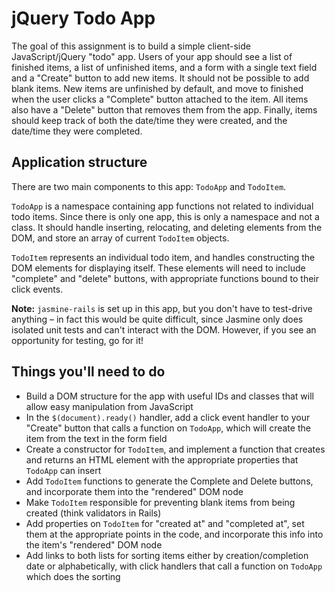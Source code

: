# jQuery Todo App

The goal of this assignment is to build a simple client-side JavaScript/jQuery "todo" app. Users of your app should see a list of finished items, a list of unfinished items, and a form with a single text field and a "Create" button to add new items. It should not be possible to add blank items. New items are unfinished by default, and move to finished when the user clicks a "Complete" button attached to the item. All items also have a "Delete" button that removes them from the app. Finally, items should keep track of both the date/time they were created, and the date/time they were completed.

## Application structure

There are two main components to this app: `TodoApp` and `TodoItem`.

`TodoApp` is a namespace containing app functions not related to individual todo items. Since there is only one app, this is only a namespace and not a class. It should handle inserting, relocating, and deleting elements from the DOM, and store an array of current `TodoItem` objects.

`TodoItem` represents an individual todo item, and handles constructing the DOM elements for displaying itself. These elements will need to include "complete" and "delete" buttons, with appropriate functions bound to their click events.

**Note:** `jasmine-rails` is set up in this app, but you don't have to test-drive anything &ndash; in fact this would be quite difficult, since Jasmine only does isolated unit tests and can't interact with the DOM. However, if you see an opportunity for testing, go for it!

## Things you'll need to do

* Build a DOM structure for the app with useful IDs and classes that will allow easy manipulation from JavaScript
* In the `$(document).ready()` handler, add a click event handler to your "Create" button that calls a function on `TodoApp`, which will create the item from the text in the form field
* Create a constructor for `TodoItem`, and implement a function that creates and returns an HTML element with the appropriate properties that `TodoApp` can insert
* Add `TodoItem` functions to generate the Complete and Delete buttons, and incorporate them into the "rendered" DOM node
* Make `TodoItem` responsible for preventing blank items from being created (think validators in Rails)
* Add properties on `TodoItem` for "created at" and "completed at", set them at the appropriate points in the code, and incorporate this info into the item's "rendered" DOM node
* Add links to both lists for sorting items either by creation/completion date or alphabetically, with click handlers that call a function on `TodoApp` which does the sorting
